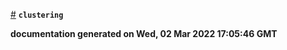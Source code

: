 
<a href="#module_clustering" name="module_clustering">#</a> <code>**clustering**</code>


**documentation generated on Wed, 02 Mar 2022 17:05:46 GMT**

